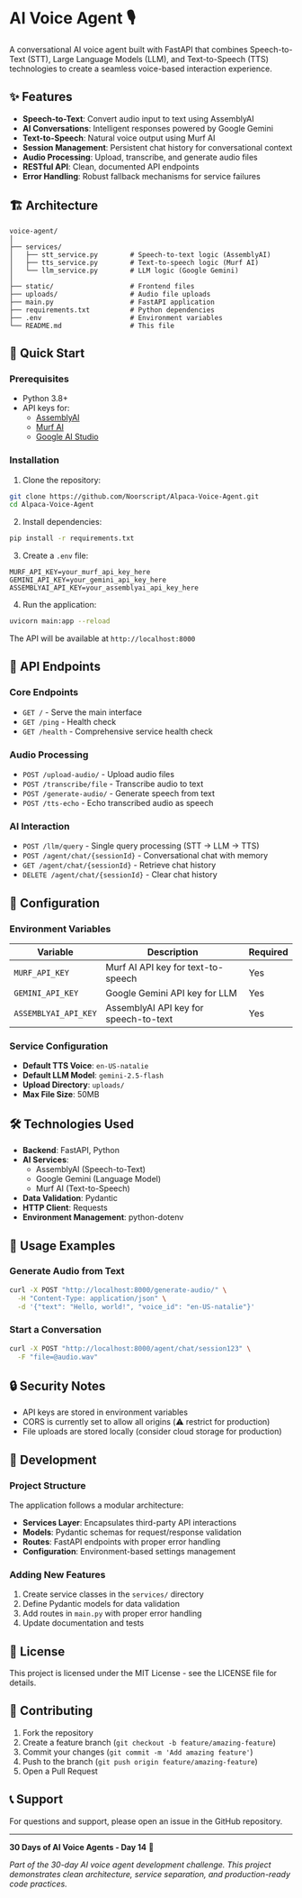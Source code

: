 # AI Voice Agent 🎙️

A conversational AI voice agent built with FastAPI that combines Speech-to-Text (STT), Large Language Models (LLM), and Text-to-Speech (TTS) technologies to create a seamless voice-based interaction experience.

## ✨ Features

- **Speech-to-Text**: Convert audio input to text using AssemblyAI
- **AI Conversations**: Intelligent responses powered by Google Gemini
- **Text-to-Speech**: Natural voice output using Murf AI
- **Session Management**: Persistent chat history for conversational context
- **Audio Processing**: Upload, transcribe, and generate audio files
- **RESTful API**: Clean, documented API endpoints
- **Error Handling**: Robust fallback mechanisms for service failures

## 🏗️ Architecture

```
voice-agent/
│
├── services/
│   ├── stt_service.py        # Speech-to-text logic (AssemblyAI)
│   ├── tts_service.py        # Text-to-speech logic (Murf AI)
│   └── llm_service.py        # LLM logic (Google Gemini)
│
├── static/                   # Frontend files
├── uploads/                  # Audio file uploads
├── main.py                   # FastAPI application
├── requirements.txt          # Python dependencies
├── .env                      # Environment variables
└── README.md                 # This file
```

## 🚀 Quick Start

### Prerequisites

- Python 3.8+
- API keys for:
  - [AssemblyAI](https://www.assemblyai.com/)
  - [Murf AI](https://murf.ai/)
  - [Google AI Studio](https://ai.google.dev/)

### Installation

1. Clone the repository:
```bash
git clone https://github.com/Noorscript/Alpaca-Voice-Agent.git
cd Alpaca-Voice-Agent
```

2. Install dependencies:
```bash
pip install -r requirements.txt
```

3. Create a `.env` file:
```env
MURF_API_KEY=your_murf_api_key_here
GEMINI_API_KEY=your_gemini_api_key_here
ASSEMBLYAI_API_KEY=your_assemblyai_api_key_here
```

4. Run the application:
```bash
uvicorn main:app --reload
```

The API will be available at `http://localhost:8000`

## 📡 API Endpoints

### Core Endpoints

- `GET /` - Serve the main interface
- `GET /ping` - Health check
- `GET /health` - Comprehensive service health check

### Audio Processing

- `POST /upload-audio/` - Upload audio files
- `POST /transcribe/file` - Transcribe audio to text
- `POST /generate-audio/` - Generate speech from text
- `POST /tts-echo` - Echo transcribed audio as speech

### AI Interaction

- `POST /llm/query` - Single query processing (STT → LLM → TTS)
- `POST /agent/chat/{sessionId}` - Conversational chat with memory
- `GET /agent/chat/{sessionId}` - Retrieve chat history
- `DELETE /agent/chat/{sessionId}` - Clear chat history

## 🔧 Configuration

### Environment Variables

| Variable | Description | Required |
|----------|-------------|----------|
| `MURF_API_KEY` | Murf AI API key for text-to-speech | Yes |
| `GEMINI_API_KEY` | Google Gemini API key for LLM | Yes |
| `ASSEMBLYAI_API_KEY` | AssemblyAI API key for speech-to-text | Yes |

### Service Configuration

- **Default TTS Voice**: `en-US-natalie`
- **Default LLM Model**: `gemini-2.5-flash`
- **Upload Directory**: `uploads/`
- **Max File Size**: 50MB

## 🛠️ Technologies Used

- **Backend**: FastAPI, Python
- **AI Services**: 
  - AssemblyAI (Speech-to-Text)
  - Google Gemini (Language Model)
  - Murf AI (Text-to-Speech)
- **Data Validation**: Pydantic
- **HTTP Client**: Requests
- **Environment Management**: python-dotenv

## 📝 Usage Examples

### Generate Audio from Text
```bash
curl -X POST "http://localhost:8000/generate-audio/" \
  -H "Content-Type: application/json" \
  -d '{"text": "Hello, world!", "voice_id": "en-US-natalie"}'
```

### Start a Conversation
```bash
curl -X POST "http://localhost:8000/agent/chat/session123" \
  -F "file=@audio.wav"
```

## 🔒 Security Notes

- API keys are stored in environment variables
- CORS is currently set to allow all origins (⚠️ restrict for production)
- File uploads are stored locally (consider cloud storage for production)

## 🚧 Development

### Project Structure

The application follows a modular architecture:

- **Services Layer**: Encapsulates third-party API interactions
- **Models**: Pydantic schemas for request/response validation  
- **Routes**: FastAPI endpoints with proper error handling
- **Configuration**: Environment-based settings management

### Adding New Features

1. Create service classes in the `services/` directory
2. Define Pydantic models for data validation
3. Add routes in `main.py` with proper error handling
4. Update documentation and tests

## 📄 License

This project is licensed under the MIT License - see the LICENSE file for details.

## 🤝 Contributing

1. Fork the repository
2. Create a feature branch (`git checkout -b feature/amazing-feature`)
3. Commit your changes (`git commit -m 'Add amazing feature'`)
4. Push to the branch (`git push origin feature/amazing-feature`)
5. Open a Pull Request

## 📞 Support

For questions and support, please open an issue in the GitHub repository.

---

**30 Days of AI Voice Agents - Day 14** 🎯

*Part of the 30-day AI voice agent development challenge. This project demonstrates clean architecture, service separation, and production-ready code practices.*
